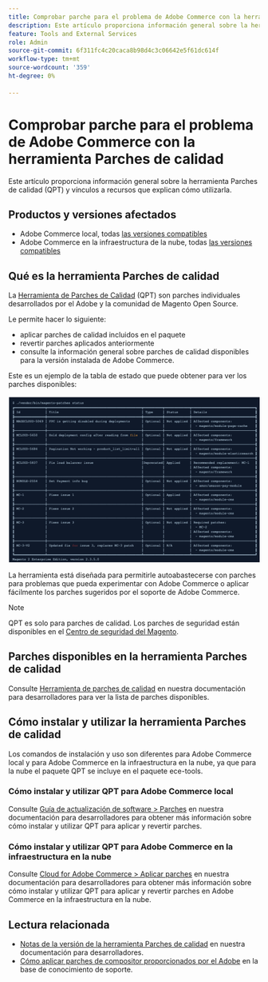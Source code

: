 ```yaml
---
title: Comprobar parche para el problema de Adobe Commerce con la herramienta Parches de calidad
description: Este artículo proporciona información general sobre la herramienta Parches de calidad (QPT) y vínculos a recursos que explican cómo utilizarla.
feature: Tools and External Services
role: Admin
source-git-commit: 6f311fc4c20caca8b98d4c3c06642e5f61dc614f
workflow-type: tm+mt
source-wordcount: '359'
ht-degree: 0%

---
```


# Comprobar parche para el problema de Adobe Commerce con la herramienta Parches de calidad

Este artículo proporciona información general sobre la herramienta Parches de calidad (QPT) y vínculos a recursos que explican cómo utilizarla.

## Productos y versiones afectados

* Adobe Commerce local, todas [las versiones compatibles](https://www.adobe.com/content/dam/cc/en/legal/terms/enterprise/pdfs/Adobe-Commerce-Software-Lifecycle-Policy.pdf)
* Adobe Commerce en la infraestructura de la nube, todas [las versiones compatibles](https://www.adobe.com/content/dam/cc/en/legal/terms/enterprise/pdfs/Adobe-Commerce-Software-Lifecycle-Policy.pdf)

## Qué es la herramienta Parches de calidad

La [Herramienta de Parches de Calidad](https://github.com/magento/quality-patches) (QPT) son parches individuales desarrollados por el Adobe y la comunidad de Magento Open Source.

Le permite hacer lo siguiente:

* aplicar parches de calidad incluidos en el paquete
* revertir parches aplicados anteriormente
* consulte la información general sobre parches de calidad disponibles para la versión instalada de Adobe Commerce.

Este es un ejemplo de la tabla de estado que puede obtener para ver los parches disponibles:

![lista_parches_Magento](/help/assets/tools/status_table.png)

La herramienta está diseñada para permitirle autoabastecerse con parches para problemas que pueda experimentar con Adobe Commerce o aplicar fácilmente los parches sugeridos por el soporte de Adobe Commerce.

>[!NOTE]
>
>QPT es solo para parches de calidad. Los parches de seguridad están disponibles en el [Centro de seguridad del Magento](https://experienceleague.adobe.com/es/docs/commerce-operations/release/notes/overview).

## Parches disponibles en la herramienta Parches de calidad

Consulte [Herramienta de parches de calidad](https://experienceleague.adobe.com/tools/commerce-quality-patches/index.html?lang=es) en nuestra documentación para desarrolladores para ver la lista de parches disponibles.

## Cómo instalar y utilizar la herramienta Parches de calidad

Los comandos de instalación y uso son diferentes para Adobe Commerce local y para Adobe Commerce en la infraestructura en la nube, ya que para la nube el paquete QPT se incluye en el paquete ece-tools.

### Cómo instalar y utilizar QPT para Adobe Commerce local

Consulte [Guía de actualización de software > Parches](https://experienceleague.adobe.com/es/docs/commerce-operations/tools/quality-patches-tool/usage) en nuestra documentación para desarrolladores para obtener más información sobre cómo instalar y utilizar QPT para aplicar y revertir parches.

### Cómo instalar y utilizar QPT para Adobe Commerce en la infraestructura en la nube

Consulte [Cloud for Adobe Commerce > Aplicar parches](https://experienceleague.adobe.com/es/docs/commerce-cloud-service/user-guide/develop/upgrade/apply-patches) en nuestra documentación para desarrolladores para obtener más información sobre cómo instalar y utilizar QPT para aplicar y revertir parches en Adobe Commerce en la infraestructura en la nube.

## Lectura relacionada

* [Notas de la versión de la herramienta Parches de calidad](https://experienceleague.adobe.com/es/docs/commerce-operations/tools/quality-patches-tool/release-notes) en nuestra documentación para desarrolladores.
* [Cómo aplicar parches de compositor proporcionados por el Adobe](https://experienceleague.adobe.com/es/docs/commerce-knowledge-base/kb/how-to/how-to-apply-a-composer-patch-provided-by-magento) en la base de conocimiento de soporte.
